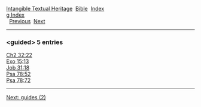 [Intangible Textual Heritage](../../index)  [Bible](../index) 
[Index](index)   
[g Index](_g_)  
  [Previous](c04980)  [Next](c04982) 

------------------------------------------------------------------------

### &lt;guided&gt; 5 entries

[Ch2 32:22](../kjv/ch2032.htm#022)  
[Exo 15:13](../kjv/exo015.htm#013)  
[Job 31:18](../kjv/job031.htm#018)  
[Psa 78:52](../kjv/psa078.htm#052)  
[Psa 78:72](../kjv/psa078.htm#072)  

------------------------------------------------------------------------

[Next: guides (2)](c04982)
